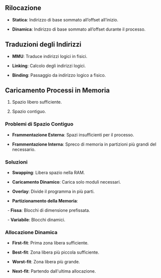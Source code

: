 ## Rilocazione

- **Statica**: Indirizzo di base sommato all’offset all’inizio.

- **Dinamica**: Indirizzo di base sommato all’offset durante il processo.

  

## Traduzioni degli Indirizzi

- **MMU**: Traduce indirizzi logici in fisici.

- **Linking**: Calcolo degli indirizzi logici.

- **Binding**: Passaggio da indirizzo logico a fisico.

  

## Caricamento Processi in Memoria

1. Spazio libero sufficiente.

2. Spazio contiguo.

  

### Problemi di Spazio Contiguo

- **Frammentazione Esterna**: Spazi insufficienti per il processo.

- **Frammentazione Interna**: Spreco di memoria in partizioni più grandi del necessario.

  

### Soluzioni

- **Swapping**: Libera spazio nella RAM.

- **Caricamento Dinamico**: Carica solo moduli necessari.

- **Overlay**: Divide il programma in più parti.

- **Partizionamento della Memoria**:

  - **Fissa**: Blocchi di dimensione prefissata.

  - **Variabile**: Blocchi dinamici.

  

### Allocazione Dinamica

- **First-fit**: Prima zona libera sufficiente.

- **Best-fit**: Zona libera più piccola sufficiente.

- **Worst-fit**: Zona libera più grande.

- **Next-fit**: Partendo dall'ultima allocazione.